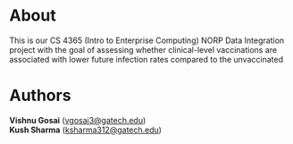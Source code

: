 # About
This is our CS 4365 (Intro to Enterprise Computing) NORP Data Integration project with the goal of assessing whether clinical-level vaccinations are associated with lower future infection rates compared to the unvaccinated

# Authors
**Vishnu Gosai** (vgosai3@gatech.edu)\
**Kush Sharma** (ksharma312@gatech.edu)


